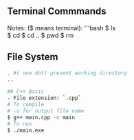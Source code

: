 ## Terminal Commmands
Notes: ($ means terminal):
'''bash
$ ls    
$ cd <dest>
$ cd ..
$ pwd
$ rm <name>

## File System
``` bash
. #( one dot) present working directory
..

## C++ Basic
- File extension: `.cpp`
# To compile
# -o for output file name
$ g++ main.cpp -o main
# To run
$ ./main.exe
